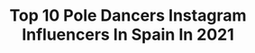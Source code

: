 ---
title: Top 10 Pole Dancers Instagram Influencers In Spain In 2021
description: >-
  Find top pole dancers Instagram influencers in Spain in 2021. Most popular hashtags: #poledance #poledancer #polesport #poledancing.
platform: Instagram
hits: 20
text_top: See the best Instagram influencers on inBeat.
text_bottom: Our search engine aggregates 20 Instagram influencers like this in Spain for you to pitch.
profiles:
  - username: "lili_sgn"
    fullname: >-
      𝓛𝓲𝔃
    bio: >-
      Data Science and Engineering Pole dancer @calizthenics
    location: "Spain"
    followers: 2395
    engagement: 2435
    commentsToLikes: 0.037999
    id: ck6u9el3bx3yb0j71fjbe21qf
    verified: false
    hashtags: "#spatchcock, #pdspatchok, #flexibility, #handstand"
  - username: "niedziela.raluy"
    fullname: >-
      N R
    bio: >-
      Mi casa es @circoraluy Legacy✨ Circus girl🎪 #poledancer #skater Finalist: ⛸Got Talent 👁GH16 Coach en Eso lo hago! Sometimes YouTuber⬇️
    location: "Spain"
    followers: 135186
    engagement: 249
    commentsToLikes: 0.072638
    id: ck5q0peqd73uq0i11j4pk82hc
    verified: true
    hashtags: "#polelove, #poledancer, #poletrick, #polelife"
  - username: "sabrinamannina"
    fullname: >-
      Sabrina Mannina
    bio: >-
      🧁@theovenwitch 25. Venezolana en📍BCN Sicilia🤍 Graphic Design ULA 💫Pole Dancer Animals are friends not food🌱 God✨ Wisdom is a great beautifier
    location: "Spain"
    followers: 5863
    engagement: 519
    commentsToLikes: 0.035736
    id: ck602z2e1k3te0i142crv90qt
    verified: false
    hashtags: ""
  - username: "ms.lizard"
    fullname: >-
      Elizabeth
    bio: >-
      Self-taught exotic pole dancer since 2017 Exotic pole dance classes Barcelona @feelingwoman . Ukrainian.
    location: "Spain"
    followers: 15901
    engagement: 872
    commentsToLikes: 0.074078
    id: ck5zo7ms6pxz00i14jobb3sp4
    verified: false
    hashtags: "#bcn, #poleonline, #barcelonadance, #barcelona"
  - username: "brendibighetto"
    fullname: >-
      Brendi Bighetto
    bio: >-
      Barcelona📍 Poledancer 💛 Pole Instructor 💃 Bachelor Degree in Psychology 🧠 Pisces ♓ #poledancing #polefitness #poledance
    location: "Spain"
    followers: 10616
    engagement: 398
    commentsToLikes: 0.044212
    id: ckaows7fca7ow0i78bv997zfb
    verified: false
    hashtags: "#polesport, #polefit, #poledancenation, #poletricks"
  - username: "sitomateo"
    fullname: >-
      Sito | Circus artist
    bio: >-
      ☀️ @cirquedusoleil Artist ☀️ 🔥 Aerialist. 🔥 Acrobat. 🔥 Poledancer. 🌍 Portugal 📍
    location: "Spain"
    followers: 12470
    engagement: 617
    commentsToLikes: 0.038395
    id: ckap0btbrpnhj0i78ee1npoi4
    verified: false
    hashtags: "#poledancing, #poledancecombo, #syma, #artist"
  - username: "juanpalochino"
    fullname: >-
      Juan Francisco Rodríguez
    bio: >-
      Pole dancer y artista de Circo Madrid Contacto: juanpalochino@gmail.com
    location: "Spain"
    followers: 42908
    engagement: 214
    commentsToLikes: 0.029125
    id: ck0vw9dh0sowc0i197yvknfy7
    verified: false
    hashtags: "#poledancing, #poletricks, #chinesepole, #workout"
  - username: "elenareinar"
    fullname: >-
      Elena Reina
    bio: >-
      Sevilla.
    location: "Spain"
    followers: 2108
    engagement: 1739
    commentsToLikes: 0.049181
    id: ck8szo7w7p47q0j78gxrf7hx1
    verified: false
    hashtags: "#polesport, #house, #poledance, #polefitness"
  - username: "lady.loah"
    fullname: >-
      Lorena Alvarez
    bio: >-
      🌲Go wild, for a while! ↟Sports ↟Wellness ↟Nature ❤️Brand model • dreamer, adventurer, teacher 📧Collabs→lady.loah@gmail.com 🌎33countries 📍Madrid
    location: "Spain"
    followers: 20715
    engagement: 790
    commentsToLikes: 0.095532
    id: ck5c3lahazjwv0i11uaxqcuv9
    verified: false
    hashtags: "#animals, #fitnessmodel, #yoga, #naturelover"
  - username: "danaerial_"
    fullname: >-
      Daniel Sotillo
    bio: >-
      📍En el aire Artista multidisciplinario _____________ Pole Dance Equilibrios Contorsión Artes aéreas _____________ Reservas 📩
    location: "Spain"
    followers: 6355
    engagement: 549
    commentsToLikes: 0.079612
    id: ck5c0515tsgor0i11daos501h
    verified: false
    hashtags: "#aerialnation, #yoga, #training, #madrid"
---